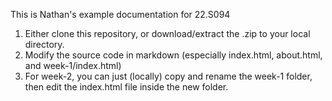 This is Nathan's example documentation for 22.S094

1. Either clone this repository, or download/extract the .zip to your local directory. 
2. Modify the source code in markdown (especially index.html, about.html, and week-1/index.html)
3. For week-2, you can just (locally) copy and rename the week-1 folder, then edit the index.html file inside the new folder. 
